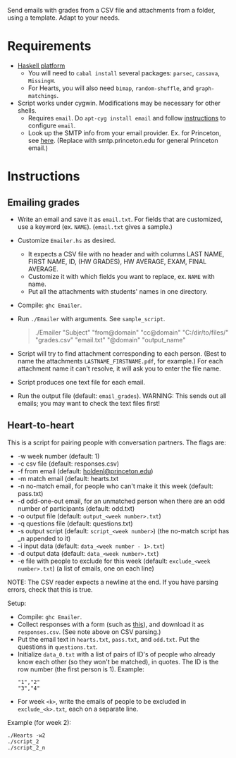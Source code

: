 Send emails with grades from a CSV file and attachments from a folder, using a template. Adapt to your needs.

# Requirements

* [Haskell platform](https://www.haskell.org/)
    * You will need to `cabal install` several packages: `parsec`, `cassava`, `MissingH`.
	* For Hearts, you will also need `bimap`, `random-shuffle`, and `graph-matchings`.
* Script works under cygwin. Modifications may be necessary for other shells.
    * Requires `email`. Do `apt-cyg install email` and follow [instructions](http://jingkee.resharecle.com/?p=207) to configure `email`.
	* Look up the SMTP info from your email provider. Ex. for Princeton, see [here](https://csguide.cs.princeton.edu/email/setup/imapconfig). (Replace with smtp.princeton.edu for general Princeton email.)

# Instructions

## Emailing grades

* Write an email and save it as `email.txt`. For fields that are customized, use a keyword (ex. `NAME`). (`email.txt` gives a sample.)
* Customize `Emailer.hs` as desired.
    * It expects a CSV file with no header and with columns LAST NAME, FIRST NAME, ID, (HW GRADES), HW AVERAGE, EXAM, FINAL AVERAGE.
	* Customize it with which fields you want to replace, ex. `NAME` with name.
	* Put all the attachments with students' names in one directory.
*   Compile: `ghc Emailer`.
*   Run `./Emailer` with arguments. See `sample_script`.

    > ./Emailer "Subject" "from@domain" "cc@domain" "C:/dir/to/files/" "grades.csv" "email.txt" "@domain" "output_name"
*   Script will try to find attachment corresponding to each person. (Best to name the attachments `LASTNAME_FIRSTNAME.pdf`, for example.) For each attachment name it can't resolve, it will ask you to enter the file name.
*   Script produces one text file for each email. 
*   Run the output file (default: `email_grades`). WARNING: This sends out all emails; you may want to check the text files first!

## Heart-to-heart

This is a script for pairing people with conversation partners. The flags are:

* -w week number (default: 1)
* -c csv file (default: responses.csv)
* -f from email (default: holdenl@princeton.edu)
* -m match email (default: hearts.txt
* -n no-match email, for people who can't make it this week (default: pass.txt)
* -d odd-one-out email, for an unmatched person when there are an odd number of participants (default: odd.txt)
* -o output file (default: `output_<week number>.txt`)
* -q questions file (default: questions.txt)
* -s output script (default: `script_<week number>`) (the no-match script has _n appended to it)
* -i input data (default: `data_<week number - 1>.txt`)
* -d output data (default: `data_<week number>.txt`)
* -e file with people to exclude for this week (default: `exclude_<week number>.txt`) (a list of emails, one on each line)

NOTE: The CSV reader expects a newline at the end. If you have parsing errors, check that this is true.

Setup: 

* Compile: `ghc Emailer`.
* Collect responses with a form (such as [this](https://docs.google.com/forms/d/e/1FAIpQLSe6n8M3dObivlcfFSpeIRH9x4EseO7fgorG_3aszA4fiB3Izg/viewform)), and download it as `responses.csv`. (See note above on CSV parsing.)
* Put the email text in `hearts.txt`, `pass.txt`, and `odd.txt`. Put the questions in `questions.txt`.
* Initialize `data_0.txt` with a list of pairs of ID's of people who already know each other (so they won't be matched), in quotes. The ID is the row number (the first person is 1). Example: 
  ```
  "1","2"
  "3","4"
  
  ```
* For week `<k>`, write the emails of people to be excluded in `exclude_<k>.txt`, each on a separate line.

Example (for week 2):

```
./Hearts -w2
./script_2
./script_2_n
```
